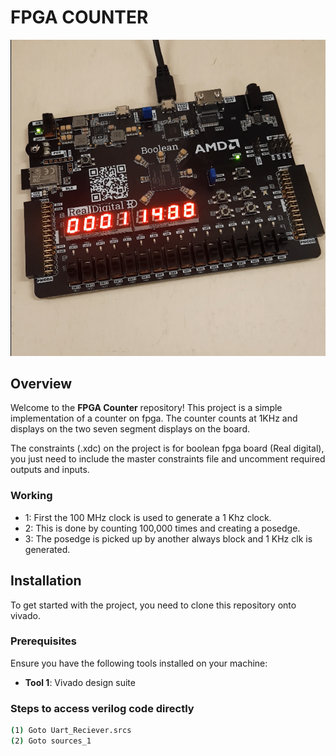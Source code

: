 # FPGA COUNTER

![Logo](./Images/Image1.png)   <!-- Replace with your image link -->

## Overview

Welcome to the **FPGA Counter** repository! This project is a simple implementation of a counter on fpga. The counter counts at 1KHz and displays on the two seven segment displays on the board.

The constraints (.xdc) on the project is for boolean fpga board (Real digital), you just need to include the master constraints file and uncomment required outputs and inputs.
### Working

-  1: First the 100 MHz clock is used to generate a 1 Khz clock.
-  2: This is done by counting 100,000 times and creating a posedge.
-  3: The posedge is picked up by another always block and 1 KHz clk is generated.

## Installation

To get started with the project, you need to clone this repository onto vivado.

### Prerequisites

Ensure you have the following tools installed on your machine:

- **Tool 1**: Vivado design suite

### Steps to access verilog code directly

```bash
(1) Goto Uart_Reciever.srcs
(2) Goto sources_1

